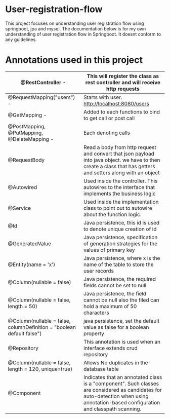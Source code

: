 # User-registration-flow
This project focuses on understanding user registration flow using springboot, jpa and mysql. The documentation below is for my own understanding of user registration flow in Springboot. It doesnt conform to any guidelines.

# Annotations used in this project

| @RestController - | This will register the class as rest controller and will receive http requests |
| --- | --- |
| @RequestMapping(&quot;users&quot;) - | Starts with user. [http://localhost:8080/users](http://localhost:8080/users) |
| @GetMapping  - | Added to each functions to bind to get call or post call |
| @PostMapping, @PutMapping, @DeleteMapping - | Each denoting  calls |
| @RequestBody | Read a body from http request and convert that json payload into java object. we have to then create a class that has getters and setters along with an object |
| @Autowired | Used inside the controller. This autowires to  the interface that implements the business logic |
| @Service | Used inside the implementation class to point out to autowire about the function logic. |
| @Id | Java persistence, this id is used to denote unique creation of id |
| @GeneratedValue | Java persistence, specification of generation strategies for the values of primary key |
| @Entity(name = &#39;x&#39;) | Java persistence, where x is the name of the table to store the user records |
| @Column(nullable = false) | Java persistence, the required fields cannot be set to null |
| @Column(nullable = false, length = 50) | Java persistence, the field cannot be null also the filed can hold a maximum of 50 characters |
| @Column(nullable = false, columnDefinition = &quot;boolean default false&quot;) | java persistence, set the default value as false for a boolean property |
| @Repository | This annotation is used when an interface extends crud repository |
| @Column(nullable = false, length = 120, unique=true) | Allows No duplicates in the database table |
| @Component | Indicates that an annotated class is a &quot;component&quot;. Such classes are considered as candidates for auto-detection when using annotation-based configuration and classpath scanning. |
